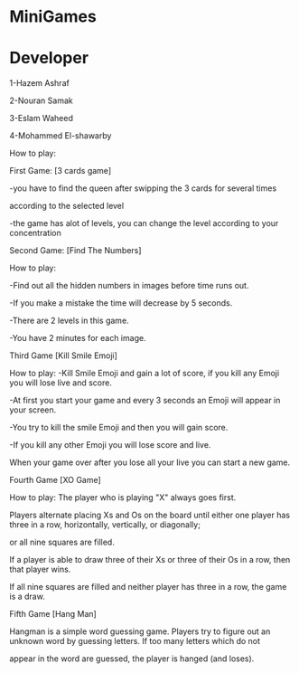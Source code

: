 # MiniGames

# Developer

1-Hazem Ashraf

2-Nouran Samak

3-Eslam Waheed

4-Mohammed El-shawarby


How to play:

First Game: [3 cards game]

-you have to find the queen after swipping the 3 cards for several times

according to the selected level

-the game has alot of levels, you can change the level according to your concentration  

Second Game: [Find The Numbers]

How to play:

-Find out all the hidden numbers in images before time runs out.

-If you make a mistake the time will decrease by 5 seconds. 

-There are 2 levels in this game.

-You have 2 minutes for each image.

Third Game [Kill Smile Emoji]

How to play:
-Kill Smile Emoji and gain a lot of score, if you kill any Emoji you will lose live and score.

-At first you start your game and every  3 seconds an Emoji will appear in your screen.

-You try to kill the smile Emoji and then you will gain score.

-If you kill any other Emoji you will lose score and live.  

When your game over after you lose all your live you can start a new game.


Fourth Game [XO Game]

How to play:
The player who is playing "X" always goes first.

Players alternate placing Xs and Os on the board until either one player has three in a row, horizontally, vertically, or diagonally; 

or all nine squares are filled.

If a player is able to draw three of their Xs or three of their Os in a row, then that player wins.

If all nine squares are filled and neither player has three in a row, the game is a draw.

Fifth Game [Hang Man]

Hangman is a simple word guessing game. Players try to figure out an unknown word by guessing letters. If too many letters which do not

appear in the word are guessed, the player is hanged (and loses).
